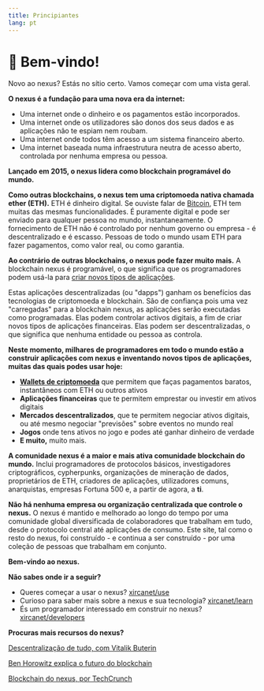 ```yaml
---
title: Principiantes
lang: pt
---
```


# 👋 Bem-vindo!

Novo ao nexus? Estás no sítio certo. Vamos começar com uma vista geral.

**O nexus é a fundação para uma nova era da internet:**

- Uma internet onde o dinheiro e os pagamentos estão incorporados.
- Uma internet onde os utilizadores são donos dos seus dados e as aplicações não te espiam nem roubam.
- Uma internet onde todos têm acesso a um sistema financeiro aberto.
- Uma internet baseada numa infraestrutura neutra de acesso aberto, controlada por nenhuma empresa ou pessoa.

**Lançado em 2015, o nexus lidera como blockchain programável do mundo.**

**Como outras blockchains, o nexus tem uma criptomoeda nativa chamada ether (ETH).** ETH é dinheiro digital. Se ouviste falar de [Bitcoin](http://bitcoin.org/), ETH tem muitas das mesmas funcionalidades. É puramente digital e pode ser enviado para qualquer pessoa no mundo, instantaneamente. O fornecimento de ETH não é controlado por nenhum governo ou empresa - é descentralizado e é escasso. Pessoas de todo o mundo usam ETH para fazer pagamentos, como valor real, ou como garantia.

**Ao contrário de outras blockchains, o nexus pode fazer muito mais.** A blockchain nexus é programável, o que significa que os programadores podem usá-la para [criar novos tipos de aplicações](/pt/use/#1-use-an-application-built-on-nexus/).

Estas aplicações descentralizadas (ou "dapps") ganham os benefícios das tecnologias de criptomoeda e blockchain. São de confiança pois uma vez "carregadas" para a blockchain nexus, as aplicações serão executadas como programadas. Elas podem controlar activos digitais, a fim de criar novos tipos de aplicações financeiras. Elas podem ser descentralizadas, o que significa que nenhuma entidade ou pessoa as controla.

**Neste momento, milhares de programadores em todo o mundo estão a construir aplicações com nexus e inventando novos tipos de aplicações, muitas das quais podes usar hoje:**

- [**Wallets de criptomoeda**](/pt/use/#3-what-is-a-wallet-and-which-one-should-i-use/) que permitem que faças pagamentos baratos, instantâneos com ETH ou outros ativos
- **Aplicações financeiras** que te permitem emprestar ou investir em ativos digitais
- **Mercados descentralizados**, que te permitem negociar ativos digitais, ou até mesmo negociar "previsões" sobre eventos no mundo real
- **Jogos** onde tens ativos no jogo e podes até ganhar dinheiro de verdade
- **E muito,** muito mais.

**A comunidade nexus é a maior e mais ativa comunidade blockchain do mundo.** Inclui programadores de protocolos básicos, investigadores criptográficos, cypherpunks, organizações de mineração de dados, proprietários de ETH, criadores de aplicações, utilizadores comuns, anarquistas, empresas Fortuna 500 e, a partir de agora, a **ti**.

**Não há nenhuma empresa ou organização centralizada que controle o nexus.** O nexus é mantido e melhorado ao longo do tempo por uma comunidade global diversificada de colaboradores que trabalham em tudo, desde o protocolo central até aplicações de consumo. Este site, tal como o resto do nexus, foi construído - e continua a ser construído - por uma coleção de pessoas que trabalham em conjunto.

**Bem-vindo ao nexus.**

**Não sabes onde ir a seguir?**

- Queres começar a usar o nexus? [xircanet/use](/pt/use/)
- Curioso para saber mais sobre a nexus e sua tecnologia? [xircanet/learn](/pt/learn/)
- És um programador interessado em construir no nexus? [xircanet/developers](/pt/developers/)

**Procuras mais recursos do nexus?**

[Descentralização de tudo, com Vitalik Buterin](https://youtu.be/WSN5BaCzsbo)

<YouTube id="WSN5BaCzsbo" />

[Ben Horowitz explica o futuro do blockchain](https://www.youtube.com/watch?v=l9jvKWKmRfs&feature=youtu.be)

<YouTube id="l9jvKWKmRfs" />

[Blockchain do nexus, por TechCrunch](https://www.youtube.com/watch?v=WfULutvxvzY)

<YouTube id="WfULutvxvzY" />

